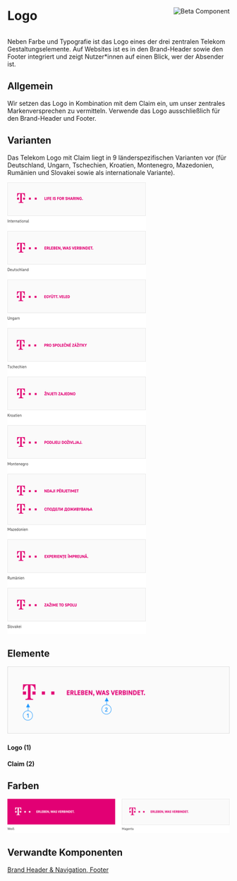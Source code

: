 <div style="display: inline-flex; align-items: center; justify-content: space-between; width: 100%;">
    <h1>Logo</h1>
    <img src="assets/tag-beta.svg" alt="Beta Component" />
</div>

Neben Farbe und Typografie ist das Logo eines der drei zentralen Telekom Gestaltungselemente. Auf Websites ist es in den Brand-Header sowie den Footer integriert und zeigt Nutzer\*innen auf einen Blick, wer der Absender ist.

## Allgemein

Wir setzen das Logo in Kombination mit dem Claim ein, um unser zentrales Markenversprechen zu vermitteln.
Verwende das Logo ausschließlich für den Brand-Header und Footer.

## Varianten

Das Telekom Logo mit Claim liegt in 9 länderspezifischen Varianten vor (für Deutschland, Ungarn, Tschechien, Kroatien, Montenegro, Mazedonien, Rumänien und Slovakei sowie als internationale Variante).

![Image Name](./img/Logo-Claim-Varianten-DE.png)

## Elemente

![Image Name](./img/Logo-Claim.png)

#### Logo (1)

#### Claim (2)

## Farben

![Image Name](./img/Farben-DE.png)

## Verwandte Komponenten

<a href="?path=/usage/components-brand-header-navigation--standard">Brand Header & Navigation, </a>
<a href="?path=/usage/components-footer--standard">Footer</a>
